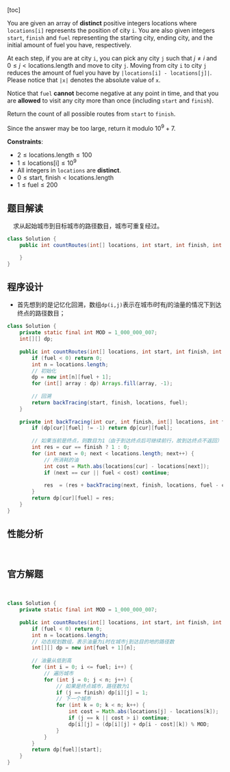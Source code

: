 [toc]

You are given an array of **distinct** positive integers locations where `locations[i]` represents the position of city `i`. You are also given integers `start`, `finish` and `fuel` representing the starting city, ending city, and the initial amount of fuel you have, respectively.

At each step, if you are at city `i`, you can pick any city `j` such that $j \ne i$ and $0 \le j < \text{locations.length}$ and move to city `j`. Moving from city `i` to city `j` reduces the amount of fuel you have by `|locations[i] - locations[j]|`. Please notice that `|x|` denotes the absolute value of `x`.

Notice that `fuel` **cannot** become negative at any point in time, and that you are **allowed** to visit any city more than once (including `start` and `finish`).

Return the count of all possible routes from `start` to `finish`.

Since the answer may be too large, return it modulo $10^9 + 7$.



**Constraints**:

* $2 \le \text{locations.length} \le 100$
* $1 \le \text{locations[i]} \le 10^9$
* All integers in `locations` are **distinct**.
* $0 \le \text{start, finish} < \text{locations.length}$
* $1 \le \text{fuel} \le 200$



## 题目解读

&emsp;求从起始城市到目标城市的路径数目，城市可重复经过。

```java
class Solution {
    public int countRoutes(int[] locations, int start, int finish, int fuel) {

    }
}
```

## 程序设计

* 首先想到的是记忆化回溯，数组`dp(i,j)`表示在城市$i$时有$j$的油量的情况下到达终点的路径数目；

```java
class Solution {
    private static final int MOD = 1_000_000_007;
    int[][] dp;
    
    public int countRoutes(int[] locations, int start, int finish, int fuel) {
        if (fuel < 0) return 0;
        int n = locations.length;
        // 初始化
        dp = new int[n][fuel + 1];
        for (int[] array : dp) Arrays.fill(array, -1);
        
        // 回溯
        return backTracing(start, finish, locations, fuel);
    }
    
    private int backTracing(int cur, int finish, int[] locations, int fuel) {
        if (dp[cur][fuel] != -1) return dp[cur][fuel];
        
        // 如果当前是终点，则数目为1（由于到达终点后可继续前行，故到达终点不返回）
        int res = cur == finish ? 1 : 0;
        for (int next = 0; next < locations.length; next++) {
            // 所消耗的油
            int cost = Math.abs(locations[cur] - locations[next]);
            if (next == cur || fuel < cost) continue;
            
            res  = (res + backTracing(next, finish, locations, fuel - cost)) % MOD;
        }
        return dp[cur][fuel] = res;
    }
}
```

## 性能分析

&emsp;



## 官方解题

&emsp;

```java
class Solution {
    private static final int MOD = 1_000_000_007;
    
    public int countRoutes(int[] locations, int start, int finish, int fuel) {
        if (fuel < 0) return 0;
        int n = locations.length;
        // 动态规划数组，表示油量为i时在城市j到达目的地的路径数
        int[][] dp = new int[fuel + 1][n];
        
        // 油量从低到高
        for (int i = 0; i <= fuel; i++) {
            // 遍历城市
            for (int j = 0; j < n; j++) {
                // 如果是终点城市，路径数为1
                if (j == finish) dp[i][j] = 1;
				// 下一个城市
                for (int k = 0; k < n; k++) {
                    int cost = Math.abs(locations[j] - locations[k]);
                    if (j == k || cost > i) continue;
                    dp[i][j] = (dp[i][j] + dp[i - cost][k]) % MOD;
                }
            }
        }
        return dp[fuel][start];
    }
}
```

